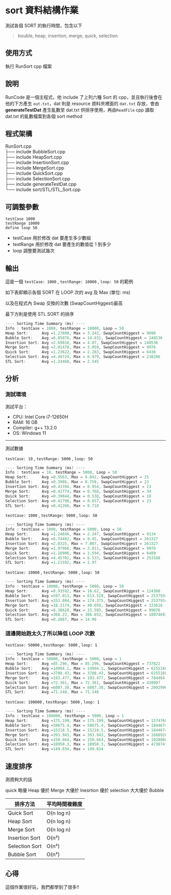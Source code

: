 # sort 資料結構作業

測試各個 SORT 的執行時間，包含以下

> bouble, heap, insertion, merge, quick, selection

## 使用方式

執行 RunSort cpp 檔案

## 說明

RunCode 是一個主程式，他 include 了上列六種 Sort 的 cpp，並且執行後會在他的下方產生 `out.txt`，dat 則是 resource 資料夾裡面的 `dat.txt` 存放，會由**generateTestDat** 產生亂數至 dat.txt 供排序使用，再由`ReadFile` cpp 讀取 dat.txt 的亂數檔案到各個 sort method

## 程式架構

<p>
RunSort.cpp<br>
├── include BubbleSort.cpp<br>
├── include HeapSort.cpp<br>
├── include InsertionSort.cpp<br>
├── include MergeSort.cpp<br>
├── include QuickSort.cpp<br>
├── include SelectionSort.cpp<br>
├── include generateTestDat.cpp<br>
└── include sort/STL/STL_Sort.cpp
</p>

## 可調整參數

```
testCase 1000
testRange 10000
define loop 50
```

- testCase 用於修改 dat 要產生多少數組
- testRange 用於修改 dat 要產生的數值從 1 到多少
- loop 調整要測試幾次

## 輸出

這是一個 `testCase: 1000` , `testRange: 10000` , `loop: 50` 的範例

如下表即顯示各個 SORT 在 LOOP 次的 avg 及 Max (單位: ms)

以及在程式內 Swap 交換的次數 (SwapCountHiggest)最高

最下方則是使用 STL SORT 的排序

```cpp
---- Sorting Time Summary (ms) ----
Info : testCase = 1000, testRange = 10000, Loop = 50
Heap Sort:      Avg =1.27098, Max = 3.243, SwapCountHiggest = 9090
Bubble Sort:    Avg =6.85076, Max = 14.831, SwapCountHiggest = 248536
Insertion Sort: Avg =2.69018, Max = 4.87, SwapCountHiggest = 248536
Merge Sort:     Avg =2.01478, Max = 3.059, SwapCountHiggest = 9976
Quick Sort:     Avg =1.23622, Max = 2.283, SwapCountHiggest = 6438
Selection Sort: Avg =4.49724, Max = 6.979, SwapCountHiggest = 238206
STL Sort:       Avg =1.24468, Max = 2.545
```

## 分析

### 測試環境

測試平台：

- CPU: Intel Core i7-12650H
- RAM: 16 GB
- Compiler: g++ 13.2.0
- OS: Windows 11

---

測試數據

`testCase: 10` , `testRange: 5000` , `loop: 50`

```cpp
---- Sorting Time Summary (ms) ----
Info : testCase = 10, testRange = 5000, Loop = 50
Heap Sort:      Avg =0.5563, Max = 6.042, SwapCountHiggest = 25
Bubble Sort:    Avg =0.3986, Max = 0.758, SwapCountHiggest = 23
Insertion Sort: Avg =0.43394, Max = 0.954, SwapCountHiggest = 23
Merge Sort:     Avg =0.42774, Max = 0.768, SwapCountHiggest = 34
Quick Sort:     Avg =0.39844, Max = 0.538, SwapCountHiggest = 18
Selection Sort: Avg =0.41796, Max = 0.657, SwapCountHiggest = 23
STL Sort:       Avg =0.41266, Max = 0.718
```

`testCase: 1000` , `testRange: 5000` , `loop: 50`

```cpp
---- Sorting Time Summary (ms) ----
Info : testCase = 1000, testRange = 5000, Loop = 50
Heap Sort:      Avg =1.24846, Max = 2.247, SwapCountHiggest = 9134
Bubble Sort:    Avg =6.74482, Max = 9.45, SwapCountHiggest = 261327
Insertion Sort: Avg =2.8325, Max = 7.007, SwapCountHiggest = 261327
Merge Sort:     Avg =1.97966, Max = 3.011, SwapCountHiggest = 9976
Quick Sort:     Avg =1.18906, Max = 1.594, SwapCountHiggest = 6489
Selection Sort: Avg =4.45702, Max = 6.533, SwapCountHiggest = 253188
STL Sort:       Avg =1.21592, Max = 1.97
```

`testCase: 10000` , `testRange: 5000` , `loop: 50`

```cpp
---- Sorting Time Summary (ms) ----
Info : testCase = 10000, testRange = 5000, Loop = 50
Heap Sort:      Avg =8.93592, Max = 16.62, SwapCountHiggest = 124308
Bubble Sort:    Avg =597.013, Max = 613.529, SwapCountHiggest = 25379343
Insertion Sort: Avg =153.084, Max = 174.375, SwapCountHiggest = 25379343
Merge Sort:     Avg =18.2174, Max = 40.059, SwapCountHiggest = 133616
Quick Sort:     Avg =8.38628, Max = 15.585, SwapCountHiggest = 99076
Selection Sort: Avg =368.23, Max = 386.652, SwapCountHiggest = 18974693
STL Sort:       Avg =8.2887, Max = 14.96
```

### 這邊開始跑太久了所以降低 LOOP 次數

`testCase: 50000` , `testRange: 5000` , `loop: 1`

```cpp
---- Sorting Time Summary (ms) ----
Info : testCase = 50000, testRange = 5000, Loop = 1
Heap Sort:      Avg =85.296, Max = 85.296, SwapCountHiggest = 737622
Bubble Sort:    Avg =14994.1, Max = 14994.1, SwapCountHiggest = 625516856
Insertion Sort: Avg =3708.43, Max = 3708.43, SwapCountHiggest = 625516856
Merge Sort:     Avg =193.477, Max = 193.477, SwapCountHiggest = 784464
Quick Sort:     Avg =72.361, Max = 72.361, SwapCountHiggest = 420997
Selection Sort: Avg =6087.38, Max = 6087.38, SwapCountHiggest = 209299692
STL Sort:       Avg =71.148, Max = 71.148
```

`testCase: 100000` , `testRange: 5000` , `loop: 1`

```cpp
---- Sorting Time Summary (ms) ----
Info : testCase = 100000, testRange = 5000, Loop = 1
Heap Sort:      Avg =175.199, Max = 175.199, SwapCountHiggest = 1574760
Bubble Sort:    Avg =58675.4, Max = 58675.4, SwapCountHiggest = 18446744071918634865
Insertion Sort: Avg =15218.5, Max = 15218.5, SwapCountHiggest = 18446744071918634865
Merge Sort:     Avg =393.943, Max = 393.943, SwapCountHiggest = 1668928
Quick Sort:     Avg =150.664, Max = 150.664, SwapCountHiggest = 1028860
Selection Sort: Avg =18950.3, Max = 18950.3, SwapCountHiggest = 473874715
STL Sort:       Avg =149.034, Max = 149.034
```

## 速度排序

測資夠大的話

quick 略優 Heap 優於 Merge 大優於 Inesrtion 優於 selection 大大優於 Bubble

| 排序方法       | 平均時間複雜度 |
| -------------- | -------------- |
| Quick Sort     | O(n log n)     |
| Heap Sort      | O(n log n)     |
| Merge Sort     | O(n log n)     |
| Insertion Sort | O(n²)          |
| Selection Sort | O(n²)          |
| Bubble Sort    | O(n²)          |

## 心得

這個作業很好玩，我們都學到了很多!!
